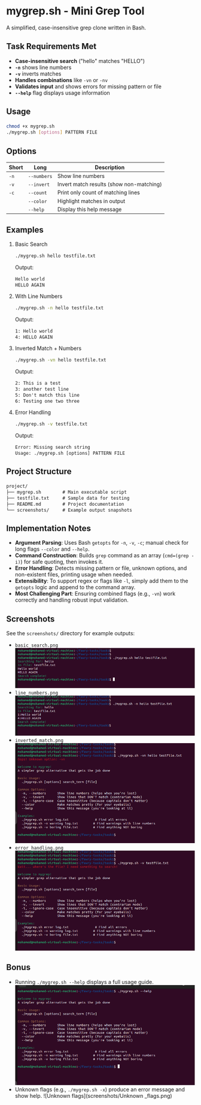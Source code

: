 # mygrep.sh - Mini Grep Tool

A simplified, case-insensitive grep clone written in Bash.

## Task Requirements Met
- **Case-insensitive search** ("hello" matches "HELLO")
- **`-n`** shows line numbers
- **`-v`** inverts matches
- **Handles combinations** like `-vn` or `-nv`
- **Validates input** and shows errors for missing pattern or file
- **`--help`** flag displays usage information

## Usage
```bash
chmod +x mygrep.sh
./mygrep.sh [options] PATTERN FILE
```

## Options
| Short | Long         | Description                              |
|-------|--------------|------------------------------------------|
| `-n`  | `--numbers`  | Show line numbers                        |
| `-v`  | `--invert`   | Invert match results (show non-matching) |
| `-c`  | `--count`    | Print only count of matching lines       |
|       | `--color`    | Highlight matches in output              |
|       | `--help`     | Display this help message                |

## Examples
1. Basic Search
   ```bash
   ./mygrep.sh hello testfile.txt
   ```
   Output:
   ```
   Hello world
   HELLO AGAIN
   ```

2. With Line Numbers
   ```bash
   ./mygrep.sh -n hello testfile.txt
   ```
   Output:
   ```
   1: Hello world
   4: HELLO AGAIN
   ```

3. Inverted Match + Numbers
   ```bash
   ./mygrep.sh -vn hello testfile.txt
   ```
   Output:
   ```
   2: This is a test
   3: another test line
   5: Don't match this line
   6: Testing one two three
   ```

4. Error Handling
   ```bash
   ./mygrep.sh -v testfile.txt
   ```
   Output:
   ```
   Error: Missing search string
   Usage: ./mygrep.sh [options] PATTERN FILE
   ```

## Project Structure
```
project/
├── mygrep.sh        # Main executable script
├── testfile.txt     # Sample data for testing
├── README.md        # Project documentation
└── screenshots/     # Example output snapshots
```

## Implementation Notes
- **Argument Parsing**: Uses Bash `getopts` for `-n`, `-v`, `-c`; manual check for long flags `--color` and `--help`.
- **Command Construction**: Builds `grep` command as an array (`cmd=(grep -i)`) for safe quoting, then invokes it.
- **Error Handling**: Detects missing pattern or file, unknown options, and non-existent files, printing usage when needed.
- **Extensibility**: To support regex or flags like `-l`, simply add them to the `getopts` logic and append to the command array.
- **Most Challenging Part**: Ensuring combined flags (e.g., `-vn`) work correctly and handling robust input validation.

## Screenshots
See the `screenshots/` directory for example outputs:
- `basic_search.png`
![Basic Search](screenshots/basic_search.png)
- `line_numbers.png`
![Line Numbers](screenshots/line_numbers.png)
- `inverted_match.png`
![Inverted Match](screenshots/inverted_match.png)
- `error_handling.png`
![Error Handling](screenshots/error_handling.png)

## Bonus
- Running `./mygrep.sh --help` displays a full usage guide.
![help](screenshots/help.png)
- Unknown flags (e.g., `./mygrep.sh -x`) produce an error message and show help.
![Unknown flags](screenshots/Unknown _flags.png)

